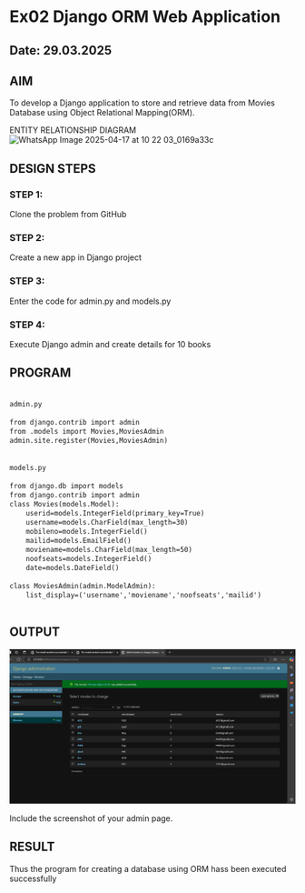 # Ex02 Django ORM Web Application
## Date: 29.03.2025

## AIM
To develop a Django application to store and retrieve data from Movies Database using Object Relational Mapping(ORM).

ENTITY RELATIONSHIP DIAGRAM
![WhatsApp Image 2025-04-17 at 10 22 03_0169a33c](https://github.com/user-attachments/assets/5f8efb78-3edf-4979-9e64-116f5792f99d)




## DESIGN STEPS

### STEP 1:
Clone the problem from GitHub

### STEP 2:
Create a new app in Django project

### STEP 3:
Enter the code for admin.py and models.py

### STEP 4:
Execute Django admin and create details for 10 books

## PROGRAM
```

admin.py

from django.contrib import admin
from .models import Movies,MoviesAdmin
admin.site.register(Movies,MoviesAdmin)


models.py

from django.db import models
from django.contrib import admin
class Movies(models.Model):
    userid=models.IntegerField(primary_key=True)
    username=models.CharField(max_length=30)
    mobileno=models.IntegerField()
    mailid=models.EmailField()
    moviename=models.CharField(max_length=50)
    noofseats=models.IntegerField()
    date=models.DateField()

class MoviesAdmin(admin.ModelAdmin):
    list_display=('username','moviename','noofseats','mailid')


```


## OUTPUT
![alt text](<Screenshot 2025-03-29 161737.png>)


Include the screenshot of your admin page.


## RESULT
Thus the program for creating a database using ORM hass been executed successfully
